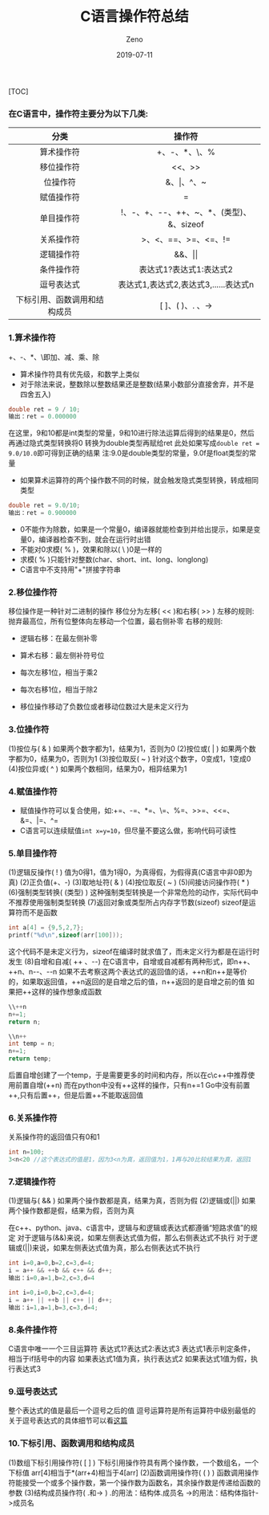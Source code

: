 ﻿---
layout:     post
title:      "C语言操作符总结"
subtitle:   ""
date:       2019-07-11
author:     "Zeno"
header-img: "img/post-bg-C1.jpg"
tags:
    - C语言
---
[TOC]

### 在C语言中，操作符主要分为以下几类:
|分类|操作符|
|:-:|:-:|
|算术操作符|\+、\-、\*、\\、%|
|移位操作符|<<、>>|
|位操作符|&、\|、^、~|
|赋值操作符|=|
|单目操作符|!、-、+、--、++、~、*、(类型)、&、sizeof|
|关系操作符|\>、<、==、>=、<=、!=|
|逻辑操作符|&&、\|\||
|条件操作符|表达式1?表达式1:表达式2|
|逗号表达式|表达式1,表达式2,表达式3,......表达式n|
|下标引用、函数调用和结构成员|[ ]、( )、. 、->|

### 1.算术操作符
\+、-、*、\\即加、减、乘、除

- 算术操作符具有优先级，和数学上类似
- 对于除法来说，整数除以整数结果还是整数(结果小数部分直接舍弃，并不是四舍五入)
```c
double ret = 9 / 10;
输出：ret = 0.000000
```
在这里，9和10都是int类型的常量，9和10进行除法运算后得到的结果是0，然后再通过隐式类型转换将0 转换为double类型再赋给ret
此处如果写成`double ret = 9.0/10.0`即可得到正确的结果
注:9.0是double类型的常量，9.0f是float类型的常量

- 如果算术运算符的两个操作数不同的时候，就会触发隐式类型转换，转成相同类型
```c
double ret = 9.0/10;
输出：ret = 0.900000
```
- 0不能作为除数，如果是一个常量0，编译器就能检查到并给出提示，如果是变量0，编译器检查不到，就会在运行时出错
- 不能对0求模( % )，效果和除以( \ )0是一样的
- 求模( % )只能针对整数(char、short、int、long、longlong)
- C语言中不支持用"+"拼接字符串
### 2.移位操作符
移位操作是一种针对二进制的操作
移位分为左移( << )和右移( >> )
左移的规则:抛弃最高位，所有位整体向左移动一个位置，最右侧补零
右移的规则:
- 逻辑右移：在最左侧补零
- 算术右移：最左侧补符号位

- 每次左移1位，相当于乘2
- 每次右移1位，相当于除2
- 移位操作移动了负数位或者移动位数过大是未定义行为

### 3.位操作符
(1)按位与( & )
如果两个数字都为1，结果为1，否则为0
(2)按位或( | )
如果两个数字都为0，结果为0，否则为1
(3)按位取反( ~ )
针对这个数字，0变成1，1变成0
(4)按位异或( ^ )
如果两个数相同，结果为0，相异结果为1

### 4.赋值操作符

- 赋值操作符可以复合使用，如:+=、-=、*=、\\=、%=、>>=、<<=、&=、|=、^=
- C语言可以连续赋值`int x=y=10`，但尽量不要这么做，影响代码可读性

### 5.单目操作符
(1)逻辑反操作( ! )
值为0得1，值为1得0，为真得假，为假得真(C语言中非0即为真)
(2)正负值(+、-)
(3)取地址符( & )
(4)按位取反( ~ )
(5)间接访问操作符( * )
(6)强制类型转换( (类型) )
这种强制类型转换是一个非常危险的动作，实际代码中不推荐使用强制类型转换
(7)返回对象或类型所占内存字节数(sizeof)
sizeof是运算符而不是函数
```c
int a[4] = {9,5,2,7};
printf("%d\n",sizeof(arr[100]));
```
这个代码不是未定义行为，sizeof在编译时就求值了，而未定义行为都是在运行时发生
(8)自增和自减( ++ 、--)
在C语言中，自增或自减都有两种形式，即n++、++n、n--、--n
如果不去考察这两个表达式的返回值的话，++n和n++是等价的，如果取返回值，++n返回的是自增之后的值，n++返回的是自增之前的值
如果把++这样的操作想象成函数
```c
\\++n
n+=1;
return n;
```
```c
\\n++
int temp = n;
n+=1;
return temp;
```
后置自增创建了一个temp，于是需要更多的时间和内存，所以在c\c++中推荐使用前置自增(++n)
而在python中没有++这样的操作，只有n+=1
Go中没有前置++,只有后置++，但是后置++不能取返回值

### 6.关系操作符
关系操作符的返回值只有0和1
```c
int n=100;
3<n<20 //这个表达式的值是1，因为3<n为真，返回值为1，1再与20比较结果为真，返回1
```

### 7.逻辑操作符
(1)逻辑与( && )
如果两个操作数都是真，结果为真，否则为假
(2)逻辑或(||)
如果两个操作数都是假，结果为假，否则为真

在c++、python、java、c语言中，逻辑与和逻辑或表达式都遵循“短路求值”的规定
对于逻辑与(&&)来说，如果左侧表达式值为假，那么右侧表达式不执行
对于逻辑或(||)来说，如果左侧表达式值为真，那么右侧表达式不执行
```c
int i=0,a=0,b=2,c=3,d=4;
i = a++ && ++b && c++ && d++;
输出：i=0,a=1,b=2,c=3,d=4
```
```c
int i=0,i=0,b=2,c=3,d=4;
i = a++ || ++b || c++ || d++;
输出：i=1,a=1,b=3,c=3,d=4;
```

### 8.条件操作符
C语言中唯一一个三目运算符
表达式1?表达式2:表达式3
表达式1表示判定条件，相当于if括号中的内容
如果表达式1值为真，执行表达式2
如果表达式1值为假，执行表达式3

### 9.逗号表达式
整个表达式的值是最后一个逗号之后的值
逗号运算符是所有运算符中级别最低的
关于逗号表达式的具体细节可以看[这篇](https://www.cnblogs.com/hnrainll/archive/2011/08/03/2126660.html)

### 10.下标引用、函数调用和结构成员
(1)数组下标引用操作符( [ ] )
下标引用操作符具有两个操作数，一个数组名，一个下标值
arr[4]相当于*(arr+4)相当于4[arr]
(2)函数调用操作符( ( ) )
函数调用操作符能接受一个或多个操作数，第一个操作数为函数名，其余操作数是传递给函数的参数
(3)结构成员操作符( .和-> )
.的用法：结构体.成员名
->的用法：结构体指针->成员名

